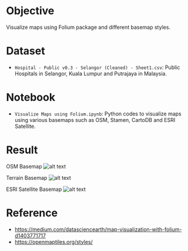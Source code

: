 # Objective
Visualize maps using Folium package and different basemap styles.

# Dataset
- `Hospital - Public v0.3 - Selangor (Cleaned) - Sheet1.csv`: Public Hospitals in Selangor, Kuala Lumpur and Putrajaya in Malaysia.

# Notebook
- `Visualize Maps using Folium.ipynb`: Python codes to visualize maps using various basemaps such as OSM, Stamen, CartoDB and ESRI Satellite.

# Result
OSM Basemap
![alt text](https://github.com/muz-rdm/Visualize-Maps-Folium/blob/main/image/Public_Hospital_OSM.png?raw=true)

 Terrain Basemap
![alt text](https://github.com/muz-rdm/Visualize-Maps-Folium/blob/main/image/Public_Hospital_Stamen_Terrain.png?raw=true)

ESRI Satellite Basemap
![alt text](https://github.com/muz-rdm/Visualize-Maps-Folium/blob/main/image/Public_Hospital_ESRI_Satellite.png?raw=true)

# Reference
- https://medium.com/datasciencearth/map-visualization-with-folium-d1403771717
- https://openmaptiles.org/styles/

